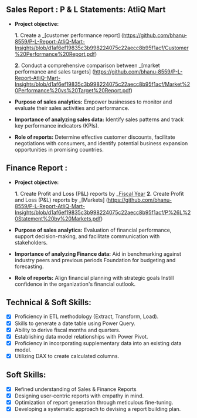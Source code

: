 ## Sales Report : P & L Statements: AtliQ Mart


- **Project objective:** 

    **1.** Create a _[customer performance report]  (https://github.com/bhanu-8559/P-L-Report-AtliQ-Mart-Insights/blob/d1af6ef19835c3b998224075c22aecc8b95f1acf/Customer%20Performance%20Report.pdf)

    **2.** Conduct a comprehensive comparison between _[market performance and sales targets] (https://github.com/bhanu-8559/P-L-Report-AtliQ-Mart-Insights/blob/d1af6ef19835c3b998224075c22aecc8b95f1acf/Market%20Performance%20vs%20Target%20Report.pdf)

- **Purpose of sales analytics:** Empower businesses to monitor and evaluate their sales activities and performance.

- **Importance of analyzing sales data:** Identify sales patterns and track key performance indicators (KPIs).

- **Role of reports:** Determine effective customer discounts, facilitate negotiations with consumers, and identify potential business expansion opportunities in promising countries.


## Finance Report :

- **Project objective:** 

    **1.** Create Profit and Loss (P&L) reports by _[Fiscal Year](https://github.com/bhanu-8559/P-L-Report-AtliQ-Mart-Insights/blob/d1af6ef19835c3b998224075c22aecc8b95f1acf/P%26L%20Statement%20by%20Fiscal%20Year.pdf)
   **2.** Create Profit and Loss (P&L) reports by _[Markets] (https://github.com/bhanu-8559/P-L-Report-AtliQ-Mart-Insights/blob/d1af6ef19835c3b998224075c22aecc8b95f1acf/P%26L%20Statement%20by%20Markets.pdf)

- **Purpose of sales analytics:** Evaluation of financial performance, support decision-making, and facilitate communication with stakeholders.

- **Importance of analyzing Finance data:** Aid in benchmarking against industry peers and previous periods Foundation for budgeting and forecasting.

- **Role of reports:** Align financial planning with strategic goals Instill confidence in the organization's financial outlook.


## Technical & Soft Skills:
- [x]	Proficiency in ETL methodology (Extract, Transform, Load).
- [x]	Skills to generate a date table using Power Query.
- [x]	Ability to derive fiscal months and quarters.
- [x]	Establishing data model relationships with Power Pivot.
- [x]	Proficiency in incorporating supplementary data into an existing data model.
- [x]	Utilizing DAX to create calculated columns.

## Soft Skills:
- [x]	Refined understanding of Sales & Finance Reports
- [x]	Designing user-centric reports with empathy in mind.
- [x]	Optimization of report generation through meticulous fine-tuning.
- [x]	Developing a systematic approach to devising a report building plan.
